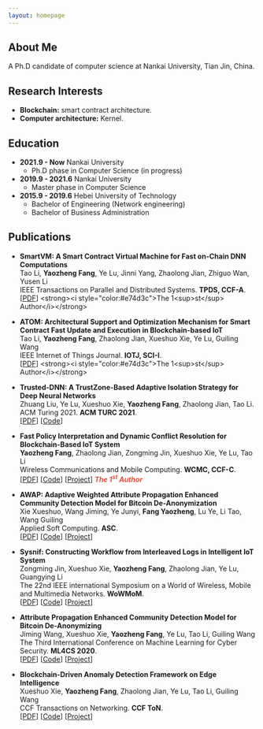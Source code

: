 ```yaml
---
layout: homepage
---
```


## About Me

A Ph.D candidate of computer science at Nankai University, Tian Jin, China.

## Research Interests

- **Blockchain:** smart contract architecture.
- **Computer architecture:** Kernel.

## Education

- **2021.9 - Now** Nankai University
  + Ph.D phase in Computer Science (in progress)
- **2019.9 - 2021.6** Nankai University
  + Master phase in Computer Science
- **2015.9 - 2019.6** Hebei University of Technology
  + Bachelor of Engineering (Network engineering)
  + Bachelor of Business Administration

## Publications

- **SmartVM: A Smart Contract Virtual Machine for Fast on-Chain DNN Computations**
  <br>
  Tao Li, **Yaozheng Fang**, Ye Lu, Jinni Yang, Zhaolong Jian, Zhiguo Wan, Yusen Li
  <br>
  IEEE Transactions on Parallel and Distributed Systems. **TPDS, CCF-A**.
  <br>
  [[PDF]([https://arxiv.org/pdf/2002.10211.pdf](https://www.computer.org/csdl/journal/td/5555/01/09780577/1DDyfaUJh4I))] <strong><i style="color:#e74d3c">The 1<sup>st</sup> Author</i></strong>
  
- **ATOM: Architectural Support and Optimization Mechanism for Smart Contract Fast Update and Execution in Blockchain-based IoT**
  <br>
  Tao Li, **Yaozheng Fang**, Zhaolong Jian, Xueshuo Xie, Ye Lu, Guiling Wang
  <br>
  IEEE Internet of Things Journal. **IOTJ, SCI-I**.
  <br>
  [[PDF]([https://arxiv.org/pdf/2002.10211.pdf](https://ieeexplore.ieee.org/document/9520821))] <strong><i style="color:#e74d3c">The 1<sup>st</sup> Author</i></strong>

- **Trusted-DNN: A TrustZone-Based Adaptive Isolation Strategy for Deep Neural Networks**
  <br>
  Zhuang Liu, Ye Lu, Xueshuo Xie, **Yaozheng Fang**, Zhaolong Jian, Tao Li.
  <br>
  ACM Turing 2021. **ACM TURC 2021**.
  <br>
  [[PDF](http://papers.nips.cc/paper/9216-learning-to-self-train-for-semi-supervised-few-shot-classification.pdf)] [[Code](https://github.com/xinzheli1217/learning-to-self-train)] 

- **Fast Policy Interpretation and Dynamic Conflict Resolution for Blockchain-Based IoT System**
  <br>
  **Yaozheng Fang**, Zhaolong Jian, Zongming Jin, Xueshuo Xie, Ye Lu, Tao Li
  <br>
  Wireless Communications and Mobile Computing. **WCMC, CCF-C**.
  <br>
  [[PDF](http://openaccess.thecvf.com/content_CVPR_2019/papers/Sun_Meta-Transfer_Learning_for_Few-Shot_Learning_CVPR_2019_paper.pdf)] [[Code](https://github.com/yaoyao-liu/meta-transfer-learning)] [[Project](https://mtl.yyliu.net/)] <strong><i style="color:#e74d3c">The 1<sup>st</sup> Author</i></strong>
  
- **AWAP: Adaptive Weighted Attribute Propagation Enhanced Community Detection Model for Bitcoin De-Anonymization**
  <br>
  Xie Xueshuo, Wang Jiming, Ye Junyi, **Fang Yaozheng**, Lu Ye, Li Tao, Wang Guiling
  <br>
 Applied Soft Computing. **ASC**.
  <br>
  [[PDF](http://openaccess.thecvf.com/content_CVPR_2019/papers/Sun_Meta-Transfer_Learning_for_Few-Shot_Learning_CVPR_2019_paper.pdf)] [[Code](https://github.com/yaoyao-liu/meta-transfer-learning)] [[Project](https://mtl.yyliu.net/)]

- **Sysnif: Constructing Workflow from Interleaved Logs in Intelligent IoT System**
  <br>
  Zongming Jin, Xueshuo Xie, **Yaozheng Fang**, Zhaolong Jian, Ye Lu, Guangying Li
  <br>
  The 22nd IEEE international Symposium on a World of Wireless, Mobile and Multimedia Networks. **WoWMoM**.
  <br>
  [[PDF](http://openaccess.thecvf.com/content_CVPR_2019/papers/Sun_Meta-Transfer_Learning_for_Few-Shot_Learning_CVPR_2019_paper.pdf)] [[Code](https://github.com/yaoyao-liu/meta-transfer-learning)] [[Project](https://mtl.yyliu.net/)]
  
- **Attribute Propagation Enhanced Community Detection Model for Bitcoin De-Anonymizing**
  <br>
  Jiming Wang, Xueshuo Xie, **Yaozheng Fang**, Ye Lu, Tao Li, Guiling Wang
  <br>
  The Third International Conference on Machine Learning for Cyber Security. **ML4CS 2020**.
  <br>
  [[PDF](http://openaccess.thecvf.com/content_CVPR_2019/papers/Sun_Meta-Transfer_Learning_for_Few-Shot_Learning_CVPR_2019_paper.pdf)] [[Code](https://github.com/yaoyao-liu/meta-transfer-learning)] [[Project](https://mtl.yyliu.net/)]
  
- **Blockchain-Driven Anomaly Detection Framework on Edge Intelligence**
  <br>
  Xueshuo Xie, **Yaozheng Fang**, Zhaolong Jian, Ye Lu, Tao Li, Guiling Wang
  <br>
  CCF Transactions on Networking. **CCF ToN**.
  <br>
  [[PDF](http://openaccess.thecvf.com/content_CVPR_2019/papers/Sun_Meta-Transfer_Learning_for_Few-Shot_Learning_CVPR_2019_paper.pdf)] [[Code](https://github.com/yaoyao-liu/meta-transfer-learning)] [[Project](https://mtl.yyliu.net/)]
